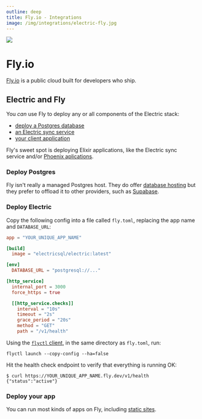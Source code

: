 ```yaml
---
outline: deep
title: Fly.io - Integrations
image: /img/integrations/electric-fly.jpg
---
```


<img src="/img/integrations/fly.svg" class="product-icon" />

# Fly.io

[Fly.io](https://fly.io) is a public cloud built for developers who ship.

## Electric and Fly

You *can* use Fly to deploy any or all components of the Electric stack:

- [deploy a Postgres database](#deploy-postgres)
- [an Electric sync service](#deploy-electric)
- [your client application](#deploy-your-app)

Fly's sweet spot is deploying Elixir applications, like the Electric sync service and/or [Phoenix aplications](./phoenix).

### Deploy Postgres

Fly isn't really a managed Postgres host. They do offer [database hosting](https://fly.io/docs/database-storage-guides/#managed-database-services) but they prefer to offload it to other providers, such as [Supabase](./supabase).

### Deploy Electric

Copy the following config into a file called `fly.toml`, replacing the app name and `DATABASE_URL`:

```toml
app = "YOUR_UNIQUE_APP_NAME"

[build]
  image = "electricsql/electric:latest"

[env]
  DATABASE_URL = "postgresql://..."

[http_service]
  internal_port = 3000
  force_https = true

  [[http_service.checks]]
    interval = "10s"
    timeout = "2s"
    grace_period = "20s"
    method = "GET"
    path = "/v1/health"
```

Using the [`flyctl` client](https://fly.io/docs/flyctl/install/), in the same directory as `fly.toml`, run:

```shell
flyctl launch --copy-config --ha=false
```

Hit the health check endpoint to verify that everything is running OK:

```console
$ curl https://YOUR_UNIQUE_APP_NAME.fly.dev/v1/health
{"status":"active"}
```

### Deploy your app

You can run most kinds of apps on Fly, including [static sites](https://fly.io/docs/languages-and-frameworks/static/).